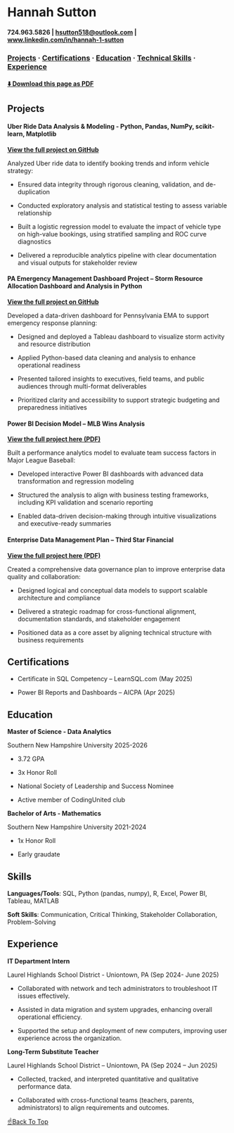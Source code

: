 # Hannah Sutton

#### 724.963.5826 | hsutton518@outlook.com | www.linkedin.com/in/hannah-1-sutton

<!-- PDF-EXCLUDE-START -->

### [Projects](#projects) · [Certifications](#certifications) · [Education](#education) · [Technical Skills](#skills) · [Experience](#experience)

#### [⬇️ Download this page as PDF](/downloads/readme.pdf)

<!-- PDF-EXCLUDE-END -->


## Projects 

#### Uber Ride Data Analysis & Modeling - Python, Pandas, NumPy, scikit-learn, Matplotlib

**[View the full project on GitHub](https://github.com/hannahsutton1/uber.data)**


Analyzed Uber ride data to identify booking trends and inform vehicle strategy:


- Ensured data integrity through rigorous cleaning, validation, and de-duplication


- Conducted exploratory analysis and statistical testing to assess variable relationship

  
- Built a logistic regression model to evaluate the impact of vehicle type on high-value bookings, using stratified sampling and ROC curve diagnostics

  
- Delivered a reproducible analytics pipeline with clear documentation and visual outputs for stakeholder review


#### PA Emergency Management Dashboard Project – Storm Resource Allocation Dashboard and Analysis in Python 

**[View the full project on GitHub](https://github.com/hannahsutton1/EMA_stormproject)**


Developed a data-driven dashboard for Pennsylvania EMA to support emergency response planning:


- Designed and deployed a Tableau dashboard to visualize storm activity and resource distribution

  
- Applied Python-based data cleaning and analysis to enhance operational readiness

  
- Presented tailored insights to executives, field teams, and public audiences through multi-format deliverables

  
- Prioritized clarity and accessibility to support strategic budgeting and preparedness initiatives


#### Power BI Decision Model – MLB Wins Analysis 

**[View the full project here (PDF)](downloads/DAT%20520%20Final%20Project.pdf)**


Built a performance analytics model to evaluate team success factors in Major League Baseball:


- Developed interactive Power BI dashboards with advanced data transformation and regression modeling

  
- Structured the analysis to align with business testing frameworks, including KPI validation and scenario reporting

  
- Enabled data-driven decision-making through intuitive visualizations and executive-ready summaries


#### Enterprise Data Management Plan – Third Star Financial 

**[View the full project here (PDF)](downloads/DAT%20515%20Final%20Project.pdf)**


Created a comprehensive data governance plan to improve enterprise data quality and collaboration:


- Designed logical and conceptual data models to support scalable architecture and compliance

  
- Delivered a strategic roadmap for cross-functional alignment, documentation standards, and stakeholder engagement

  
- Positioned data as a core asset by aligning technical structure with business requirements

 
## Certifications 


- Certificate in SQL Competency – LearnSQL.com (May 2025)

  
- Power BI Reports and Dashboards – AICPA (Apr 2025)

 
## Education


**Master of Science - Data Analytics** 


Southern New Hampshire University 2025-2026


- 3.72 GPA


- 3x Honor Roll 


- National Society of Leadership and Success Nominee


- Active member of CodingUnited club


**Bachelor of Arts - Mathematics** 


Southern New Hampshire University 2021-2024


- 1x Honor Roll


- Early graudate 

 
## Skills 


**Languages/Tools**: SQL, Python (pandas, numpy), R, Excel, Power BI, Tableau, MATLAB


**Soft Skills**: Communication, Critical Thinking, Stakeholder Collaboration, Problem-Solving 

 
## Experience 


**IT Department Intern** 

Laurel Highlands School District - Uniontown, PA (Sep 2024- June 2025)

- Collaborated with network and tech administrators to troubleshoot IT issues effectively.  

- Assisted in data migration and system upgrades, enhancing overall operational efficiency.  

- Supported the setup and deployment of new computers, improving user experience across the organization. 

 
**Long-Term Substitute Teacher**

Laurel Highlands School District – Uniontown, PA (Sep 2024 – Jun 2025)


- Collected, tracked, and interpreted quantitative and qualitative performance data.


- Collaborated with cross-functional teams (teachers, parents, administrators) to align requirements and outcomes.

<!-- PDF-EXCLUDE-START -->

[☝️Back To Top](#hannah-sutton)

<!-- PDF-EXCLUDE-END -->
